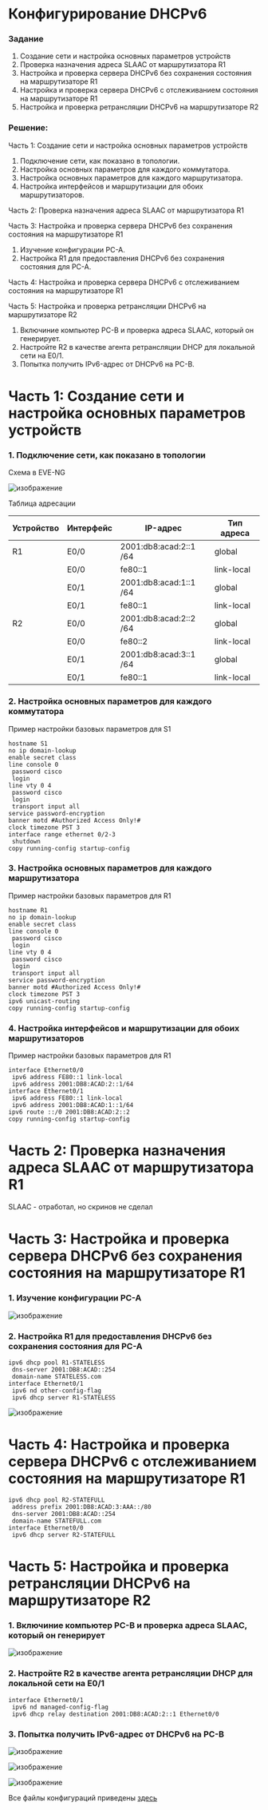 # **Конфигурирование DHCPv6**

### **Задание**
1. Создание сети и настройка основных параметров устройств
2. Проверка назначения адреса SLAAC от маршрутизатора R1
3. Настройка и проверка сервера DHCPv6 без сохранения состояния на маршрутизаторе R1
4. Настройка и проверка сервера DHCPv6 с отслеживанием состояния на маршрутизаторе R1
5. Настройка и проверка ретрансляции DHCPv6 на маршрутизаторе R2

### **Решение:**
Часть 1: Создание сети и настройка основных параметров устройств
1. Подключение сети, как показано в топологии.
2. Настройка основных параметров для каждого коммутатора.
3. Настройка основных параметров для каждого маршрутизатора.
4. Настройка интерфейсов и маршрутизации для обоих маршрутизаторов.

Часть 2: Проверка назначения адреса SLAAC от маршрутизатора R1

Часть 3:	Настройка и проверка сервера DHCPv6 без сохранения состояния на маршрутизаторе R1
1. Изучение конфигурации PC-A.
2. Настройка R1 для предоставления DHCPv6 без сохранения состояния для PC-A.

Часть 4: Настройка и проверка сервера DHCPv6 с отслеживанием состояния на маршрутизаторе R1

Часть 5: Настройка и проверка ретрансляции DHCPv6 на маршрутизаторе R2
1. Включиние компьютер PC-B и проверка адреса SLAAC, который он генерирует.
2. Настройте R2 в качестве агента ретрансляции DHCP для локальной сети на E0/1.
3. Попытка получить IPv6-адрес от DHCPv6 на PC-B.

# **Часть 1: Создание сети и настройка основных параметров устройств**

### **1. Подключение сети, как показано в топологии**

Схема в EVE-NG

![изображение](https://github.com/bamboleilo/otus_nets/assets/39755453/6e6c6f87-6074-4c80-b682-fa35cc659d75)


Таблица адресации

|  Устройство  | Интерфейс | IP-адрес                    | Тип адреса      |
|--------------|-----------|-----------------------------|-----------------|
| R1           | E0/0      | 2001:db8:acad:2::1 /64      | global          |
|              | E0/0      | fe80::1                     | link-local      |
|              | E0/1      | 2001:db8:acad:1::1 /64      | global          |
|              | E0/1      | fe80::1                     | link-local      |
| R2           | E0/0      | 2001:db8:acad:2::2 /64      | global          |
|              | E0/0      | fe80::2                     | link-local      |
|              | E0/1      | 2001:db8:acad:3::1 /64      | global          |
|              | E0/1      | fe80::1                     | link-local      |

### **2. Настройка основных параметров для каждого коммутатора**

Пример настройки базовых параметров для S1

```
hostname S1
no ip domain-lookup
enable secret class
line console 0
 password cisco
 login
line vty 0 4
 password cisco
 login
 transport input all
service password-encryption 
banner motd #Authorized Access Only!#
clock timezone PST 3
interface range ethernet 0/2-3
 shutdown
copy running-config startup-config
```

### **3. Настройка основных параметров для каждого маршрутизатора**

Пример настройки базовых параметров для R1

```
hostname R1
no ip domain-lookup
enable secret class
line console 0
 password cisco
 login
line vty 0 4
 password cisco
 login
 transport input all
service password-encryption 
banner motd #Authorized Access Only!#
clock timezone PST 3
ipv6 unicast-routing
copy running-config startup-config
```

### **4. Настройка интерфейсов и маршрутизации для обоих маршрутизаторов**

Пример настройки базовых параметров для R1

```
interface Ethernet0/0
 ipv6 address FE80::1 link-local
 ipv6 address 2001:DB8:ACAD:2::1/64
interface Ethernet0/1
 ipv6 address FE80::1 link-local
 ipv6 address 2001:DB8:ACAD:1::1/64
ipv6 route ::/0 2001:DB8:ACAD:2::2
copy running-config startup-config
```

# **Часть 2: Проверка назначения адреса SLAAC от маршрутизатора R1**
SLAAC - отработал, но скринов не сделал

# **Часть 3: Настройка и проверка сервера DHCPv6 без сохранения состояния на маршрутизаторе R1**

### **1. Изучение конфигурации PC-A**

![изображение](https://github.com/bamboleilo/otus_nets/assets/39755453/c043347d-176f-426a-8a6e-c4207b3ed28c)

### **2. Настройка R1 для предоставления DHCPv6 без сохранения состояния для PC-A**

```
ipv6 dhcp pool R1-STATELESS
 dns-server 2001:DB8:ACAD::254
 domain-name STATELESS.com
interface Ethernet0/1
 ipv6 nd other-config-flag
 ipv6 dhcp server R1-STATELESS
```
![изображение](https://github.com/bamboleilo/otus_nets/assets/39755453/db819c56-aac2-4345-8ced-546315fddf2c)

# **Часть 4: Настройка и проверка сервера DHCPv6 с отслеживанием состояния на маршрутизаторе R1**

```
ipv6 dhcp pool R2-STATEFULL
 address prefix 2001:DB8:ACAD:3:AAA::/80
 dns-server 2001:DB8:ACAD::254
 domain-name STATEFULL.com
interface Ethernet0/0
 ipv6 dhcp server R2-STATEFULL
```

# **Часть 5: Настройка и проверка ретрансляции DHCPv6 на маршрутизаторе R2**

### **1. Включиние компьютер PC-B и проверка адреса SLAAC, который он генерирует**

![изображение](https://github.com/bamboleilo/otus_nets/assets/39755453/3962fc8b-1f66-4273-809e-5e5a0d0dc5ca)

### **2. Настройте R2 в качестве агента ретрансляции DHCP для локальной сети на E0/1**

```
interface Ethernet0/1
 ipv6 nd managed-config-flag
 ipv6 dhcp relay destination 2001:DB8:ACAD:2::1 Ethernet0/0
```

### **3. Попытка получить IPv6-адрес от DHCPv6 на PC-B**

![изображение](https://github.com/bamboleilo/otus_nets/assets/39755453/e90739f6-c191-4bd3-9744-ee18fd34b800)

![изображение](https://github.com/bamboleilo/otus_nets/assets/39755453/55ba0417-64fe-4e68-bb20-ae1e261a7056)

![изображение](https://github.com/bamboleilo/otus_nets/assets/39755453/47071506-6b15-4113-9240-f8103d2c7217)


Все файлы конфигураций приведены [здесь](configs/)
